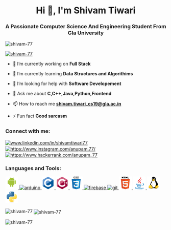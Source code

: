 <h1 align="center">Hi 👋, I'm Shivam Tiwari</h1>
<h3 align="center">A Passionate Computer Science And Engineering Student From Gla University</h3>

<p align="left"> <img src="https://komarev.com/ghpvc/?username=shivam-77&label=Profile%20views&color=0e75b6&style=flat" alt="shivam-77" /> </p>

<p align="left"> <a href="https://github.com/ryo-ma/github-profile-trophy"><img src="https://github-profile-trophy.vercel.app/?username=shivam-77" alt="shivam-77" /></a> </p>

- 🔭 I’m currently working on **Full Stack**

- 🌱 I’m currently learning **Data Structures and Algorithims**

- 🤝 I’m looking for help with **Software Developement**

- 💬 Ask me about **C,C++,Java,Python,Frontend**

- 📫 How to reach me **shivam.tiwari_cs19@gla.ac.in**

- ⚡ Fun fact **Good sarcasm**

<h3 align="left">Connect with me:</h3>
<p align="left">
<a href="https://linkedin.com/in/www.linkedin.com/in/shivamtiwari77" target="blank"><img align="center" src="https://raw.githubusercontent.com/rahuldkjain/github-profile-readme-generator/master/src/images/icons/Social/linked-in-alt.svg" alt="www.linkedin.com/in/shivamtiwari77" height="30" width="40" /></a>
<a href="https://instagram.com/https://www.instagram.com/anupam.77/" target="blank"><img align="center" src="https://raw.githubusercontent.com/rahuldkjain/github-profile-readme-generator/master/src/images/icons/Social/instagram.svg" alt="https://www.instagram.com/anupam.77/" height="30" width="40" /></a>
<a href="https://www.hackerrank.com/https://www.hackerrank.com/anupam_77" target="blank"><img align="center" src="https://raw.githubusercontent.com/rahuldkjain/github-profile-readme-generator/master/src/images/icons/Social/hackerrank.svg" alt="https://www.hackerrank.com/anupam_77" height="30" width="40" /></a>
</p>

<h3 align="left">Languages and Tools:</h3>
<p align="left"> <a href="https://developer.android.com" target="_blank"> <img src="https://raw.githubusercontent.com/devicons/devicon/master/icons/android/android-original-wordmark.svg" alt="android" width="40" height="40"/> </a> <a href="https://www.arduino.cc/" target="_blank"> <img src="https://cdn.worldvectorlogo.com/logos/arduino-1.svg" alt="arduino" width="40" height="40"/> </a> <a href="https://www.cprogramming.com/" target="_blank"> <img src="https://raw.githubusercontent.com/devicons/devicon/master/icons/c/c-original.svg" alt="c" width="40" height="40"/> </a> <a href="https://www.w3schools.com/cpp/" target="_blank"> <img src="https://raw.githubusercontent.com/devicons/devicon/master/icons/cplusplus/cplusplus-original.svg" alt="cplusplus" width="40" height="40"/> </a> <a href="https://www.w3schools.com/css/" target="_blank"> <img src="https://raw.githubusercontent.com/devicons/devicon/master/icons/css3/css3-original-wordmark.svg" alt="css3" width="40" height="40"/> </a> <a href="https://firebase.google.com/" target="_blank"> <img src="https://www.vectorlogo.zone/logos/firebase/firebase-icon.svg" alt="firebase" width="40" height="40"/> </a> <a href="https://git-scm.com/" target="_blank"> <img src="https://www.vectorlogo.zone/logos/git-scm/git-scm-icon.svg" alt="git" width="40" height="40"/> </a> <a href="https://www.w3.org/html/" target="_blank"> <img src="https://raw.githubusercontent.com/devicons/devicon/master/icons/html5/html5-original-wordmark.svg" alt="html5" width="40" height="40"/> </a> <a href="https://www.java.com" target="_blank"> <img src="https://raw.githubusercontent.com/devicons/devicon/master/icons/java/java-original.svg" alt="java" width="40" height="40"/> </a> <a href="https://www.linux.org/" target="_blank"> <img src="https://raw.githubusercontent.com/devicons/devicon/master/icons/linux/linux-original.svg" alt="linux" width="40" height="40"/> </a> <a href="https://www.python.org" target="_blank"> <img src="https://raw.githubusercontent.com/devicons/devicon/master/icons/python/python-original.svg" alt="python" width="40" height="40"/> </a> </p>

<p><img align="left" src="https://github-readme-stats.vercel.app/api/top-langs?username=shivam-77&show_icons=true&locale=en&layout=compact" alt="shivam-77" /></p>

<p>&nbsp;<img align="center" src="https://github-readme-stats.vercel.app/api?username=shivam-77&show_icons=true&locale=en" alt="shivam-77" /></p>

<p><img align="center" src="https://github-readme-streak-stats.herokuapp.com/?user=shivam-77&" alt="shivam-77" /></p>

